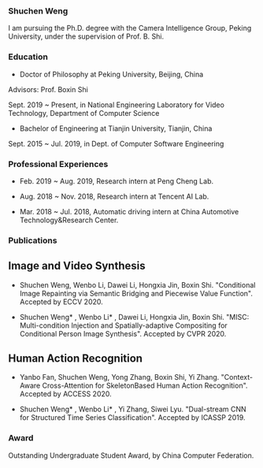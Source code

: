 ### Shuchen Weng
I am pursuing the Ph.D. degree with the Camera Intelligence Group, Peking University, under the supervision of Prof. B. Shi.

### Education
- Doctor of Philosophy at Peking University, Beijing, China

Advisors: Prof. Boxin Shi

Sept. 2019 ~ Present, in National Engineering Laboratory for Video Technology, Department of Computer Science

- Bachelor of Engineering at Tianjin University,  Tianjin, China

Sept. 2015 ~ Jul. 2019, in Dept. of Computer Software Engineering

### Professional Experiences
- Feb. 2019 ~ Aug. 2019, Research intern at Peng Cheng Lab.

- Aug. 2018 ~ Nov. 2018, Research intern at Tencent AI Lab.

- Mar. 2018 ~ Jul. 2018, Automatic driving intern at China Automotive Technology&Research Center.

### Publications
## Image and Video Synthesis
- Shuchen Weng, Wenbo Li, Dawei Li, Hongxia Jin, Boxin Shi. "Conditional Image Repainting via Semantic Bridging and Piecewise Value Function". Accepted by ECCV 2020.

- Shuchen Weng\* , Wenbo Li\* , Dawei Li, Hongxia Jin, Boxin Shi. "MISC: Multi-condition Injection and Spatially-adaptive Compositing for Conditional Person Image Synthesis". Accepted by CVPR 2020.

## Human Action Recognition
- Yanbo Fan, Shuchen Weng, Yong Zhang, Boxin Shi, Yi Zhang. "Context-Aware Cross-Attention for SkeletonBased Human Action Recognition". Accepted by ACCESS 2020.

- Shuchen Weng\* , Wenbo Li\* , Yi Zhang, Siwei Lyu. "Dual-stream CNN for Structured Time Series Classification". Accepted by ICASSP 2019.

### Award
Outstanding Undergraduate Student Award, by China Computer Federation.
